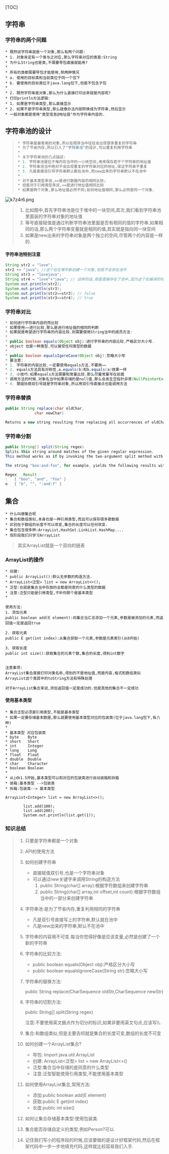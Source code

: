 [TOC]



## 字符串

### 字符串的两个问题

```
* 既然说字符串就是一个对象,那么有两个问题:
* 1. 对象肯定有一个类与之对应,那么字符串对应的类是:String
* 为什么String也是类,不需要导包直接就能用?
*
* 所有的类都需要导包才能使用,除两种情况
* a. 使用的目标类和当前类位于同一个包下
* b. 要使用的目标类位于java.lang包下,但是不包含子包
*
* 2. 既然字符串是对象,那么为什么直接打印出来就是内容呢?
* 打印println方法逻辑:
* 1. 如果是字符串类型,那么直接显示
* 2. 如果不是字符串类型,那么就像办法内部转换成为字符串,然后显示
* 一般对象都是使用"类型信息@地址值"作为字符串内容的.
```

## 字符串池的设计

> ```java
> * 字符串是最常用的对象,所以在程序当中往往会出现很多重复的字符串
> * 为了节省内存,所以引入了"字符串池"的设计,可以重复利用字符串
> *
> * 关于字符串池的几点描述:
> * 1. 字符串池是位于堆内存当中的一小块空间,用来保存若干个字符串的地址值
> * 2. 字符串池当中绝对不会出现重复的字符串对应的地址,保证字符串不重复
> * 3. 凡是直接双引号字符串默认都在池中,而new出来的字符串默认不在池中
> *
> * 对于基本类型来说,==是进行数据内容的相同比较;
> * 但是对于引用类型来说,==是进行地址值相同比较
> * 如果是两个对象,那么地址值必然不同;如何地址值相同,那么必然是同一个对象.
> ```

![k7z4r6.png](https://s2.ax1x.com/2019/02/28/k7z4r6.png)

> 1. 比如图中,首先字符串池是位于堆中的一块空间,其次,我们看到字符串池里面装的字符串对象的地址值
> 2. 等号直接赋值是通过判断字符串池里面是否有相同的值的字符串,如果相同的话,那么两个字符串变量就是相同的值,其实就是指向同一块空间
> 3. 如果是new出来的字符串对象是两个独立的空间,尽管两个的内容是一样的.

#### 字符串池特别注意

```java
String str2 = "love";
str2 += "java"; //这个会在堆中新创建一个对象,但是不会存在池中
String str3 = "lovejava";
String str4 = "love"+"java"; // 这样的话,倒是直接存在了池中,因为这个在编译的时候就可以确定了.
System.out.println(str2);
System.out.println(str3);
System.out.println(str2==str3); // false
System.out.println(str3==str4); // true
```



### 字符串对比

```java
* 如何进行字符串内容的而比较
* 如果使用==进行比较,那么是进行地址值的相同的判断
* 如果就是希望进行字符串的内容比较,则需要使用String当中的成员方法:
*
* public boolean equals(Object obj):进行字符串的内容比较,严格区分大小写.
* object 也是一种类型,可以接受任何类型的数据
*
* public boolean equalsIgoreCase(Object obj):忽略大小写
* 要注意:
* 1. 字符串的内容比较,一定要使用equals方法,不要用==
* 2. equals方法具有对称性,a.equals(b)和b.equals(a)效果一样
* 3. 小技巧:如果equals方法需要和常量比较,那么尽量常量写在前面
* 调用方法的时候,对象名当中如果存储的是null值,那么会发生空指针异常(NullPointerException).
* 4. 慧姐协商双引号就是字符串对象,所以用双引号直接点也能调用方法
```

### 字符串替换

```java
public String replace(char oldChar,
             char newChar)

Returns a new string resulting from replacing all occurrences of oldChar in this string with newChar. 
```

### 字符串分割

```java
public String[] split(String regex)
Splits this string around matches of the given regular expression.
This method works as if by invoking the two-argument split method with the given expression and a limit argument of zero. Trailing empty strings are therefore not included in the resulting array.

The string "boo:and:foo", for example, yields the following results with these expressions:

Regex	Result
:	{ "boo", "and", "foo" }
o	{ "b", "", ":and:f" }

```





## 集合 

```
* 什么叫做集合呢
* 集合和数组类似,本身也是一种引用类型,而且可以保存很多歌数据
* 区别在于数组的长度不可以改变,集合的长度可以任何改变.
* 集合包含很多种:ArrayList,HashSet.LinkList.HashMap....
* 现阶段我们只学习ArrayList
```

> 其实ArrayList就是一个双向的链表



### ArrayList的操作

```
* 创建:
* public ArrayList():默认无参数的构造方法.
* ArrayList<泛型> list = new ArrayList<>();
* 泛型:也就是集合当中存放的全都是同意的什么类型的数据
* 注意:泛型只能是引用类型,不听你那个是基本类型
*
```

```
使用方法:
1. 添加元素
public boolean add(E element):向集合当汇总添加一个元素,参数是被添加的元素,而返回值一定是返回true

2. 获取元素
public E get(int index):从集合获取一个元素,参数是元素索引(从0开始)

3. 获取长度
public int size():获取集合的元素个数,集合的长度,得到int数字


注意事项:
ArrayList集合直接打印对象名称,得到的不是地址值,而是内容,格式和数组类似
ArrayList这个类其中的toString方法有特殊处理

对于ArrayList集合来说,添加返回值一定是成功的.但是其他的集合不一定成功
```

#### 使用基本类型

```
* 集合泛型必须是引用类型,不能是基本类型
* 如果一定要存储基本数据,那么就要使用基本类型对应的包装类(位于java.lang包下,有八种)
*
* 基本类型 对应包装类
* byte    Byte
* short   Short
* int     Integer
* long    Long
* float   Float
* double  Double
* char    Character
* boolean Boolean
*
* 从jdk1.5开始,基本类型可以和对应的包装类进行自动装箱和拆箱
* 装箱:基本类型 -->包装类
* 拆箱:包装类--> 基本类型

ArrayList<Integer> list = new ArrayList<>();

        list.add(100);
        list.add(200);
        System.out.println(list.get(1));
```



### 知识总结

> 1. 只要是字符串都是一个对象
>
> 2. API的使用方法
>
> 3. 如何创建字符串
>
>    - 直接赋值双引号,也是一个字符串对象
>    - 可以通过new关键字来调用String的构造方法
>      1. public String(char[] array):根据字符数组来创建字符串
>      2. public String(char[] array,int offset,int count):根据字符数组当中的一部分来创建字符串
>
> 4. 字符串池:是为了节省内存,重复利用相同的字符串
>
>    - 凡是双引号直接写上的字符串,默认就在池中
>    - 凡是new出来的字符串,默认不在池中
>
> 5. 字符串的内容用不可变.每当你觉得好像是应该变量,必然是创建了一个新的字符串
>
> 6. 字符串的比较方法:
>
>    - public boolean equals(Object obj):严格区分大小写
>    - public boolean equalsIgnoreCase(String str):忽略大小写
>
> 7. 字符串的替换方法:
>
>    public String replace(CharSequence oldStr,CharSequence newStr)
>
> 8. 字符串的切割方法:
>
>    public String[] split(String regex)
>
>    注意:不要使用英文据点作为切分的标识,如果非要用英文句点,应该写\\\\.
>
> 9. 集合:和数组类似,但是主要去呗就是集合的长度可变,数组的长度不可变
>
> 10. 如何创建一个ArrayList集合?
>
>     - 导包: Import java.util.ArrayList
>     - 创建: ArrayList<泛型> list = new ArrayList<>()
>     - 泛型:集合当中存储的是同意的什么类型
>     - 注意:泛型智能使用引用类型,不能使用基本类型
>
> 11. 如何使用ArrayList集合,常用方法:
>
>     - 添加:public boolean add(E element)
>     - 获取:public E get(int index)
>     - 长度:public int size()
>
> 12. 如何让集合存储基本类型:使用包装类.
>
> 13. 集合能否存储自定义的类型,例如Person?可以.
>
> 14. 记住我们写小的程序段的时候,应该要做的是设计好框架代码,然后在框架代码中一步一步地填充代码,这样就比较容易我们入手.